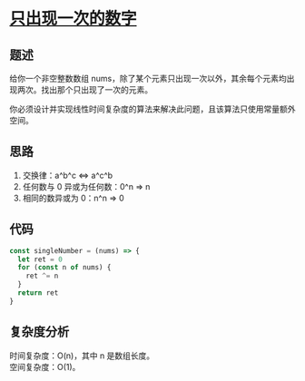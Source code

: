 # [只出现一次的数字](https://leetcode.cn/problems/single-number/)

## 题述

给你一个非空整数数组 nums，除了某个元素只出现一次以外，其余每个元素均出现两次。找出那个只出现了一次的元素。

你必须设计并实现线性时间复杂度的算法来解决此问题，且该算法只使用常量额外空间。

## 思路

1. 交换律：a^b^c <=> a^c^b
2. 任何数与 0 异或为任何数：0^n => n
3. 相同的数异或为 0：n^n => 0

## 代码

```javascript
const singleNumber = (nums) => {
  let ret = 0
  for (const n of nums) {
    ret ^= n
  }
  return ret
}
```

## 复杂度分析

时间复杂度：O(n)，其中 n 是数组长度。  
空间复杂度：O(1)。
